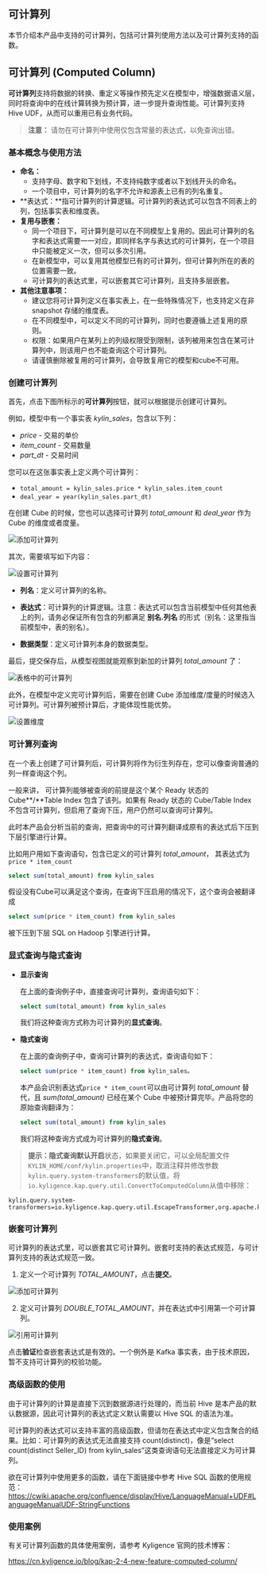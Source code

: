 ## 可计算列

本节介绍本产品中支持的可计算列，包括可计算列使用方法以及可计算列支持的函数。




## 可计算列 (Computed Column)

**可计算列**支持将数据的转换、重定义等操作预先定义在模型中，增强数据语义层，同时将查询中的在线计算转换为预计算，进一步提升查询性能。可计算列支持 Hive UDF，从而可以重用已有业务代码。

> **注意：** 请勿在可计算列中使用仅包含常量的表达式，以免查询出错。



### 基本概念与使用方法
- **命名：**
  - 支持字母、数字和下划线，不支持纯数字或者以下划线开头的命名。
  - 一个项目中，可计算列的名字不允许和源表上已有的列名重复。
- **表达式：**指可计算列的计算逻辑。可计算列的表达式可以包含不同表上的列，包括事实表和维度表。
- **复用与嵌套：**
  - 同一个项目下，可计算列是可以在不同模型上复用的。因此可计算列的名字和表达式需要一一对应，即同样名字与表达式的可计算列，在一个项目中只能被定义一次，但可以多次引用。
  - 在新模型中，可以复用其他模型已有的可计算列，但可计算列所在的表的位置需要一致。
  - 可计算列的表达式里，可以嵌套其它可计算列，且支持多层嵌套。
- **其他注意事项：**
  - 建议您将可计算列定义在事实表上，在一些特殊情况下，也支持定义在非 snapshot 存储的维度表。
  - 在不同模型中，可以定义不同的可计算列，同时也要遵循上述复用的原则。
  - 权限：如果用户在某列上的列级权限受到限制，该列被用来包含在某可计算列中，则该用户也不能查询这个可计算列。
  - 请谨慎删除被复用的可计算列，会导致复用它的模型和cube不可用。




### 创建可计算列

首先，点击下图所标示的**可计算列**按钮，就可以根据提示创建可计算列。

例如，模型中有一个事实表 *kylin_sales*，包含以下列：

- *price* - 交易的单价
- *item_count* - 交易数量
- *part_dt* - 交易时间

您可以在这张事实表上定义两个可计算列：

- `total_amount = kylin_sales.price * kylin_sales.item_count` 
- `deal_year = year(kylin_sales.part_dt)`

在创建 Cube 的时候，您也可以选择可计算列 *total_amount* 和 *deal_year* 作为 Cube 的维度或者度量。

![添加可计算列](images/computed_column_view.png)

其次，需要填写如下内容：

![设置可计算列](images/computed_column_define.png)

+ **列名**：定义可计算列的名称。

+ **表达式**：可计算列的计算逻辑。注意：表达式可以包含当前模型中任何其他表上的列，请务必保证所有包含的列都满足 **别名.列名** 的形式（别名：这里指当前模型中，表的别名）。

+ **数据类型**：定义可计算列本身的数据类型。

最后，提交保存后，从模型视图就能观察到新加的计算列 *total_amount* 了：

![表格中的可计算列](images/computed_column_cn.4.png)

此外，在模型中定义完可计算列后，需要在创建 Cube 添加维度/度量的时候选入可计算列。可计算列被预计算后，才能体现性能优势。

![设置维度](images/computed_column_cn.3.png)

### 可计算列查询

在一个表上创建了可计算列后，可计算列将作为衍生列存在，您可以像查询普通的列一样查询这个列。

一般来讲， 可计算列能够被查询的前提是这个某个 Ready 状态的 Cube**/**Table Index 包含了该列。如果有 Ready 状态的 Cube/Table Index 不包含可计算列，但启用了查询下压，用户仍然可以查询可计算列。

此时本产品会分析当前的查询，把查询中的可计算列翻译成原有的表达式后下压到下层引擎进行计算。

比如用户用如下查询语句，包含已定义的可计算列 *total_amount*， 其表达式为 `price * item_count`

```sql
select sum(total_amount) from kylin_sales
```

假设没有Cube可以满足这个查询，在查询下压启用的情况下，这个查询会被翻译成

```sql
select sum(price * item_count) from kylin_sales
```

被下压到下层 SQL on Hadoop 引擎进行计算。



### 显式查询与隐式查询

- **显示查询**

  在上面的查询例子中，直接查询可计算列，查询语句如下：	

  ```Sql
  select sum(total_amount) from kylin_sales
  ```

  我们将这种查询方式称为可计算列的**显式查询**。



- **隐式查询**

  在上面的查询例子中，查询可计算列的表达式，查询语句如下：

  ```sql
  select sum(price * item_count) from kylin_sales。
  ```

  本产品会识别表达式`price * item_count`可以由可计算列 *total_amount* 替代，且 *sum(total_amount)* 已经在某个 Cube 中被预计算完毕。产品将您的原始查询翻译为：

  ```sql
  select sum(total_amount) from kylin_sales
  ```

  我们将这种查询方式成为可计算列的**隐式查询**。

> **提示：**隐式查询默认**开启**状态，如果要关闭它，可以全局配置文件`KYLIN_HOME/conf/kylin.properties`中，取消注释并修改参数 `kylin.query.system-transformers`的默认值，将`io.kyligence.kap.query.util.ConvertToComputedColumn`从值中移除： 

```properties
kylin.query.system-transformers=io.kyligence.kap.query.util.EscapeTransformer,org.apache.kylin.query.util.DefaultQueryTransformer,org.apache.kylin.query.util.KeywordDefaultDirtyHack,io.kyligence.kap.query.security.RowFilter,io.kyligence.kap.query.security.HackSelectStarWithColumnACL
```



### 嵌套可计算列

可计算列的表达式里，可以嵌套其它可计算列。嵌套时支持的表达式规范，与可计算列支持的表达式规范一致。

1. 定义一个可计算列 *TOTAL_AMOUNT*，点击**提交**。

![添加可计算列](images/computed_column_define.png)

2. 定义可计算列 *DOUBLE_TOTAL_AMOUNT*，并在表达式中引用第一个可计算列。

![引用可计算列](images/nest_computed_column.png)

点击**验证**检查嵌套表达式是有效的。一个例外是 Kafka 事实表，由于技术原因，暂不支持可计算列的校验功能。



### 高级函数的使用

由于可计算列的计算是直接下沉到数据源进行处理的，而当前 Hive 是本产品的默认数据源，因此可计算列的表达式定义默认需要以 Hive SQL 的语法为准。

可计算列的表达式可以支持丰富的高级函数，但请勿在表达式中定义包含聚合的结果。比如：可计算列的表达式无法直接支持 count(distinct)，像是“select count(distinct Seller_ID) from kylin_sales”这类查询语句无法直接定义为可计算列。

欲在可计算列中使用更多的函数，请在下面链接中参考 Hive SQL 函数的使用规范：
https://cwiki.apache.org/confluence/display/Hive/LanguageManual+UDF#LanguageManualUDF-StringFunctions



### 使用案例

有关可计算列函数的具体使用案例，请参考 Kyligence 官网的技术博客：

https://cn.kyligence.io/blog/kap-2-4-new-feature-computed-column/



